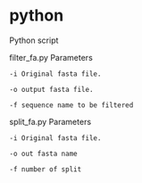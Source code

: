 # python
Python script

filter_fa.py  Parameters

    -i Original fasta file.
  
    -o output fasta file.
  
    -f sequence name to be filtered
  
split_fa.py Parameters

    -i Original fasta file.
    
    -o out fasta name
 
    -f number of split
